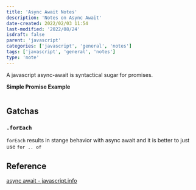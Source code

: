 ```yaml
---
title: 'Async Await Notes'
description: 'Notes on Async Await'
date-created: 2022/02/03 11:54
last-modified: '2022/08/24'
isdraft: false
parent: 'javascript'
categories: ['javascript', 'general', 'notes']
tags: ['javascript', 'general', 'notes']
type: 'note'
---
```


A javascript async-await is syntactical sugar for promises.

**Simple Promise Example**

```javascript

```

## Gatchas

### `.forEach`

`forEach` results in stange behavior with async await and it is better to just use `for .. of`

## Reference

[async await - javascript.info](https://javascript.info/async-await)
